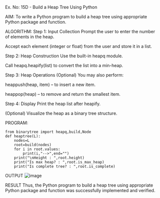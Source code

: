 Ex. No: 15D - Build a Heap Tree Using Python

AIM:
To write a Python program to build a heap tree using appropriate Python package and function.

ALGORITHM:
Step 1: Input Collection
Prompt the user to enter the number of elements in the heap.

Accept each element (integer or float) from the user and store it in a list.

Step 2: Heap Construction
Use the built-in heapq module.

Call heapq.heapify(list) to convert the list into a min-heap.

Step 3: Heap Operations (Optional)
You may also perform:

heappush(heap, item) – to insert a new item.

heappop(heap) – to remove and return the smallest item.

Step 4: Display
Print the heap list after heapify.

(Optional) Visualize the heap as a binary tree structure.

PROGRAM:

```
from binarytree import heapq,build,Node
def heaptree(L):
    nodes=L
    root=build(nodes)
    for i in root.values:
        print(i,"-->",end="")
    print("\nHeight : ",root.height)
    print("Is max heap? : ",root.is_max_heap)
    print("Is complete tree? : ",root.is_complete)

```

OUTPUT
![image](https://github.com/user-attachments/assets/09e25c1c-edc1-4094-944d-dfaaf5d36591)

RESULT
Thus, the Python program to build a heap tree using appropriate Python package and function was successfully implemented and verified.
